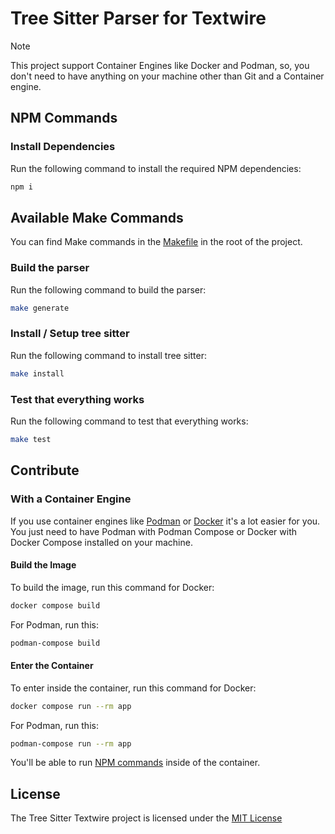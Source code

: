 # Tree Sitter Parser for Textwire

> [!NOTE]
> This project support Container Engines like Docker and Podman, so, you don't need to have anything on your machine other than Git and a Container engine.

## NPM Commands
### Install Dependencies
Run the following command to install the required NPM dependencies:
```bash
npm i
```

## Available Make Commands
You can find Make commands in the [Makefile](Makefile) in the root of the project.

### Build the parser
Run the following command to build the parser:
```bash
make generate
```

### Install / Setup tree sitter
Run the following command to install tree sitter:
```bash
make install
```

### Test that everything works
Run the following command to test that everything works:
```bash
make test
```

## Contribute

### With a Container Engine
If you use container engines like [Podman](https://podman.io/) or [Docker](https://www.docker.com/) it's a lot easier for you. You just need to have Podman with Podman Compose or Docker with Docker Compose installed on your machine.

#### Build the Image
To build the image, run this command for Docker:
```bash
docker compose build
```
For Podman, run this:
```bash
podman-compose build
```

#### Enter the Container
To enter inside the container, run this command for Docker:
```bash
docker compose run --rm app
```
For Podman, run this:
```bash
podman-compose run --rm app
```

You'll be able to run [NPM commands](#npm-commands-available) inside of the container.

## License
The Tree Sitter Textwire project is licensed under the [MIT License](https://github.com/textwire/tree-sitter-textwire/blob/main/LICENSE)
